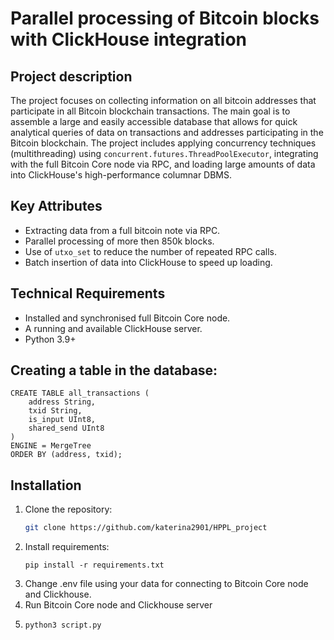 # Parallel processing of Bitcoin blocks with ClickHouse integration

## Project description

The project focuses on collecting information on all bitcoin addresses that participate in all Bitcoin blockchain transactions. The main goal is to assemble a large and easily accessible database that allows for quick analytical queries of data on transactions and addresses participating in the Bitcoin blockchain. The project includes applying concurrency techniques (multithreading) using `concurrent.futures.ThreadPoolExecutor`, integrating with the full Bitcoin Core node via RPC, and loading large amounts of data into ClickHouse's high-performance columnar DBMS.

## Key Attributes
- Extracting data from a full bitcoin note via RPC.
- Parallel processing of more then 850k blocks.
- Use of `utxo_set` to reduce the number of repeated RPC calls.
- Batch insertion of data into ClickHouse to speed up loading.

## Technical Requirements
- Installed and synchronised full Bitcoin Core node.
- A running and available ClickHouse server.
- Python 3.9+ 

## Creating a table in the database:
```
CREATE TABLE all_transactions (
    address String,
    txid String,
    is_input UInt8,
    shared_send UInt8
)
ENGINE = MergeTree
ORDER BY (address, txid);
```

## Installation

1. Clone the repository:
   ```bash
   git clone https://github.com/katerina2901/HPPL_project
   ```
2. Install requirements:
   ```
   pip install -r requirements.txt
   ```
4. Change .env file using your data for connecting to Bitcoin Core node and Clickhouse.
5. Run Bitcoin Core node and Clickhouse server
6. ```
   python3 script.py
   ```

